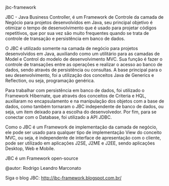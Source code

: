 jbc-framework

JBC - Java Business Controller, é um Framework de Controle da camada de Negócio para projetos desenvolvidos em Java, seu principal objetivo é otimizar o tempo de desenvolvimento que é usado para projetar códigos repetitivos, que por sua vez são muito frequentes quando se trata de controle de transação e persistência em banco de dados.

O JBC é utilizado somente na camada de negócio para projetos desenvolvidos em Java, auxiliando como um utilitário para as camadas de Model e Control do modelo de desenvolvimento MVC. Sua função é fazer o controle de transações entre as operações e realizar o acesso ao banco de dados, sendo através de persistência ou consultas. A base principal para o seu desenvolvimento, foi a utilização dos conceitos Java de Generics e Reflection, ou seja, programação genérica.

Para trabalhar com persistência em banco de dados, foi utilizado o Framework Hibernate, que através dos conceitos de Criteria e HQL, auxiliaram no encapsulamento e na manipulação dos objetos com a base de dados, como também tornaram o JBC independente de banco de dados, ou seja, um item deixado para a escolha do desenvolvedor. Por fim, para se conectar com o Database, foi utilizado a API JDBC.

Como o JBC é um Framework de implementação da camada de negócio, ele pode ser usado para qualquer tipo de implementação View do conceito MVC, ou seja, é independente de interface de apresentação com o cliente, pode ser utilizado em aplicações J2SE, J2ME e J2EE, sendo aplicações Desktop, Web e Mobile.

JBC é um Framework open-source

@autor: Rodrigo Leandro Marconato

Siga o blog JBC: http://jbc-framework.blogspot.com.br/